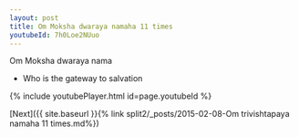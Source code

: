 ```yaml
---
layout: post
title: Om Moksha dwaraya namaha 11 times
youtubeId: 7h0Loe2NUuo
---
```

 
 
Om Moksha dwaraya nama 
 
 -  Who is the gateway to salvation 
 
  
 
  
 
 
 
 
 
 


{% include youtubePlayer.html id=page.youtubeId %}
 
[Next]({{ site.baseurl }}{% link  split2/_posts/2015-02-08-Om trivishtapaya namaha 11 times.md%})
 
